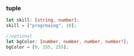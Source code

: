 ### tuple

```typescript
let skill: [string, number];
skill = ["progrmaing", 10];

//optional
let bgColor: [number, number, number, number?];
bgColor = [0, 255, 255];
```

